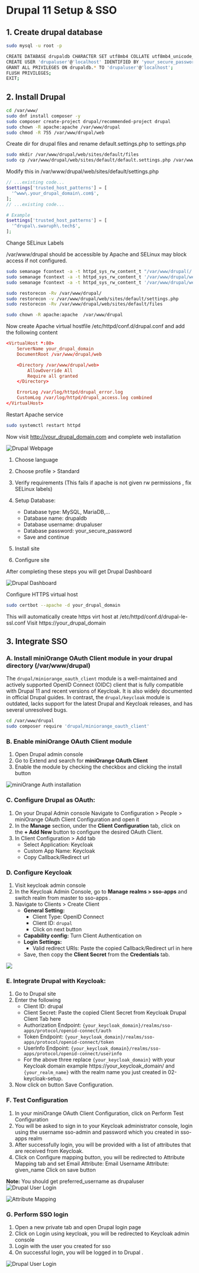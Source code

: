 # Drupal 11 Setup & SSO

## 1. Create drupal database

```bash
sudo mysql -u root -p

CREATE DATABASE drupaldb CHARACTER SET utf8mb4 COLLATE utf8mb4_unicode_ci;
CREATE USER 'drupaluser'@'localhost' IDENTIFIED BY 'your_secure_password';
GRANT ALL PRIVILEGES ON drupaldb.* TO 'drupaluser'@'localhost';
FLUSH PRIVILEGES;
EXIT;
```

## 2. Install Drupal

```bash
cd /var/www/
sudo dnf install composer -y
sudo composer create-project drupal/recommended-project drupal
sudo chown -R apache:apache /var/www/drupal
sudo chmod -R 755 /var/www/drupal/web
```

Create dir for drupal files and rename default.settings.php to settings.php

```bash
sudo mkdir /var/www/drupal/web/sites/default/files
sudo cp /var/www/drupal/web/sites/default/default.settings.php /var/www/drupal/web/sites/default/settings.php
```

Modify this in /var/www/drupal/web/sites/default/settings.php

```php
// ...existing code...
$settings['trusted_host_patterns'] = [
  '^www\.your_drupal_domain\.com$',
];
// ...existing code...

# Example
$settings['trusted_host_patterns'] = [
  '^drupal\.swaruph\.tech$',
];
```

Change SELinux Labels

/var/www/drupal should be accessible by Apache and SELinux may block access if not configured.

```bash
sudo semanage fcontext -a -t httpd_sys_rw_content_t "/var/www/drupal(/.*)?"
sudo semanage fcontext -a -t httpd_sys_rw_content_t '/var/www/drupal/web/sites/default/settings.php'
sudo semanage fcontext -a -t httpd_sys_rw_content_t '/var/www/drupal/web/sites/default/files'

sudo restorecon -Rv /var/www/drupal/
sudo restorecon -v /var/www/drupal/web/sites/default/settings.php
sudo restorecon -Rv /var/www/drupal/web/sites/default/files

sudo chown -R apache:apache  /var/www/drupal
```

Now create Apache virtual hostfile /etc/httpd/conf.d/drupal.conf and add the following content

```conf
<VirtualHost *:80>
    ServerName your_drupal_domain
    DocumentRoot /var/www/drupal/web

    <Directory /var/www/drupal/web>
        AllowOverride All
        Require all granted
    </Directory>

    ErrorLog /var/log/httpd/drupal_error.log
    CustomLog /var/log/httpd/drupal_access.log combined
</VirtualHost>
```

Restart Apache service

```bash
sudo systemctl restart httpd
```

Now visit http://your_drupal_domain.com and complete web installation

![Drupal Webpage](./screenshots/03-images/drupal-web.png)

1. Choose language
2. Choose profile > Standard
3. Verify requirements (This fails if apache is not given rw permissions , fix SELinux labels)
4. Setup Database:

   - Database type: MySQL, MariaDB,...
   - Database name: drupaldb
   - Database username: drupaluser
   - Database password: your_secure_password
   - Save and continue

5. Install site
6. Configure site

After completing these steps you will get Drupal Dashboard

![Drupal Dashboard](./screenshots/03-images/drupal-homepage.png)

Configure HTTPS virtual host

```bash
sudo certbot --apache -d your_drupal_domain
```

This will automatically create https virt host at /etc/httpd/conf.d/drupal-le-ssl.conf
Visit https://your_drupal_domain

## 3. Integrate SSO

### A. Install miniOrange OAuth Client module in your drupal directory (/var/www/drupal)

The `drupal/miniorange_oauth_client` module is a well-maintained and actively supported OpenID Connect (OIDC) client that is fully compatible with Drupal 11 and recent versions of Keycloak. It is also widely documented in official Drupal guides. In contrast, the `drupal/keycloak` module is outdated, lacks support for the latest Drupal and Keycloak releases, and has several unresolved bugs.

```bash
cd /var/www/drupal
sudo composer require 'drupal/miniorange_oauth_client'
```

### B. Enable **miniOrange OAuth Client** module

1. Open Drupal admin console
2. Go to Extend and search for **miniOrange OAuth Client**
3. Enable the module by checking the checkbox and clicking the install button

![miniOrange Auth installation](./screenshots/03-images/miniOrange-install.png)

### C. Configure Drupal as OAuth:

1. On your Drupal Admin console Navigate to Configuration > People > miniOrange OAuth Client Configuration and open it
2. In the **Manage** section, under the **Client Configuration** tab, click on the **+ Add New** button to configure the desired OAuth Client.
3. In Client Configuration > Add tab
   - Select Application: Keycloak
   - Custom App Name: Keycloak
   - Copy Callback/Redirect url

### D. Configure Keycloak

1. Visit keycloak admin console
2. In the Keycloak Admin Console, go to **Manage realms > sso-apps** and switch realm from master to sso-apps  .
3. Navigate to Clients > Create Client
   - **General Setting:**
     - Client Type: OpenID Connect
     - Client ID: `drupal`
     - Click on next button
   - **Capability config:** Turn Client Authentication on
   - **Login Settings:**
     - Valid redirect URIs: Paste the copied Callback/Redirect url in here
   - Save, then copy the **Client Secret** from the **Credentials** tab.

![](./screenshots/03-images/drupal-client.png)

### E. Integrate Drupal with Keycloak:

1. Go to Drupal site
2. Enter the following
   - Client ID: drupal
   - Client Secret: Paste the copied Client Secret from Keycloak Drupal Client Tab here
   - Authorization Endpoint: `{your_keycloak_domain}/realms/sso-apps/protocol/openid-connect/auth`
   - Token Endpoint: `{your_keycloak_domain}/realms/sso-apps/protocol/openid-connect/token`
   - UserInfo Endpoint: `{your_keycloak_domain}/realms/sso-apps/protocol/openid-connect/userinfo`
   - For the above three replace `{your_keycloak_domain}` with your Keycloak domain example https://your_keycloak_domain/ and `{your_realm_name}` with the realm name you just created in 02-keycloak-setup.
1. Now click on button Save Configuration.

### F. Test Configuration

1. In your miniOrange OAuth Client Configuration, click on Perform Test Configuration
2. You will be asked to sign in to your Keycloak administrator console, login using the username sso-admin and password which you created in sso-apps realm
3. After successfully login, you will be provided with a list of attributes that are received from Keycloak.
4. Click on Configure mapping button, you will be redirected to Attribute Mapping tab and set
   Email Attribute: Email
   Username Attribute: given_name
   Click on save button

**Note:** You should get preferred_username as drupaluser
![Drupal User Login](./screenshots/03-images/test-configuration-1.png)

![Attribute Mapping](./screenshots/03-images/attribute-1.png)

### G. Perform SSO login

1. Open a new private tab and open Drupal login page
2. Click on Login using keycloak, you will be redirected to Keycloak admin console
3. Login with the user you created for sso
4. On successful login, you will be logged in to Drupal .

![Drupal User Login](./screenshots/03-images/drupaluser-login.png)
